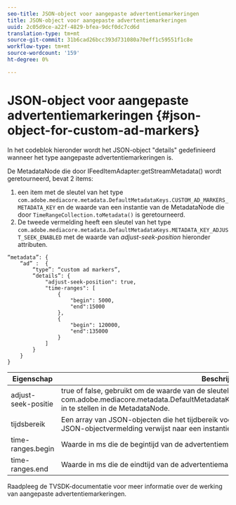 ```yaml
---
seo-title: JSON-object voor aangepaste advertentiemarkeringen
title: JSON-object voor aangepaste advertentiemarkeringen
uuid: 2c05d9ce-a22f-4829-bfea-9dcf0dc7cd6d
translation-type: tm+mt
source-git-commit: 31b6cad26bcc393d731080a70eff1c59551f1c8e
workflow-type: tm+mt
source-wordcount: '159'
ht-degree: 0%

---
```



# JSON-object voor aangepaste advertentiemarkeringen {#json-object-for-custom-ad-markers}

In het codeblok hieronder wordt het JSON-object &quot;details&quot; gedefinieerd wanneer het type aangepaste advertentiemarkeringen is.

De MetadataNode die door IFeedItemAdapter:getStreamMetadata() wordt geretourneerd, bevat 2 items:
1. een item met de sleutel van het type `com.adobe.mediacore.metadata.DefaultMetadataKeys.CUSTOM_AD_MARKERS_METADATA_KEY` en de waarde van een instantie van de MetadataNode die door `TimeRangeCollection.toMetadata()` is geretourneerd.
1. De tweede vermelding heeft een sleutel van het type `com.adobe.mediacore.metadata.DefaultMetadataKeys.METADATA_KEY_ADJUST_SEEK_ENABLED` met de waarde van *adjust-seek-position* hieronder attributen.

```
“metadata”: {
    “ad” :  {
        “type”: “custom ad markers”,
        “details”: {
            "adjust-seek-position": true,
            "time-ranges": [
                {
                    "begin": 5000,
                    "end":15000
                },
                {
                    "begin": 120000,
                    "end":135000
                }
            ]
        }
    }
}
```

| Eigenschap | Beschrijving |
|---|---|
| adjust-seek-positie | true of false, gebruikt om de waarde van de sleutel com.adobe.mediacore.metadata.DefaultMetadataKeys.METADATA_KEY_ADJUST_SEEK_ENABLED in te stellen in de MetadataNode. |
| tijdsbereik | Een array van JSON-objecten die het tijdbereik voor elke advertentiemarkering aangeeft. Elke JSON-objectvermelding verwijst naar een instantie van com.adobe.mediacore.utils.TimeRange. |
| time-ranges.begin | Waarde in ms die de begintijd van de advertentiemarkering aangeeft. |
| time-ranges.end | Waarde in ms die de eindtijd van de advertentiemarkering aangeeft. |

Raadpleeg de TVSDK-documentatie voor meer informatie over de werking van aangepaste advertentiemarkeringen.
